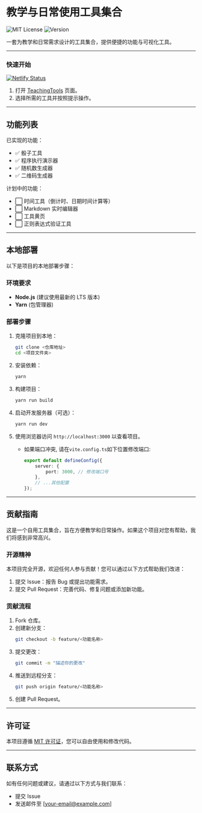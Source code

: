 # 教学与日常使用工具集合

![MIT License](https://img.shields.io/badge/license-MIT-green)
![Version](https://img.shields.io/badge/version-0.4.3-blue)

一套为教学和日常需求设计的工具集合，提供便捷的功能与可视化工具。

---

### 快速开始

[![Netlify Status](https://api.netlify.com/api/v1/badges/7b11915d-ef16-47de-a5e2-8bd3a776e19b/deploy-status)](https://app.netlify.com/sites/teachingtool/deploys)

1. 打开 [TeachingTools](https://teachingtool.netlify.app/) 页面。
2. 选择所需的工具并按照提示操作。

---

## 功能列表

已实现的功能：

-   ✅ 骰子工具
-   ✅ 程序执行演示器
-   ✅ 随机数生成器
-   ✅ 二维码生成器

计划中的功能：

-   ⬜ 时间工具（倒计时、日期时间计算等）
-   ⬜ Markdown 实时编辑器
-   ⬜ 工具黄页
-   ⬜ 正则表达式验证工具

---

## 本地部署

以下是项目的本地部署步骤：

### 环境要求

-   **Node.js** (建议使用最新的 LTS 版本)
-   **Yarn** (包管理器)

### 部署步骤

1. 克隆项目到本地：

    ```bash
    git clone <仓库地址>
    cd <项目文件夹>
    ```

2. 安装依赖：

    ```bash
    yarn
    ```

3. 构建项目：

    ```bash
    yarn run build
    ```

4. 启动开发服务器（可选）：

    ```bash
    yarn run dev
    ```

5. 使用浏览器访问 `http://localhost:3000` 以查看项目。

    - 如果端口冲突, 请在`vite.config.ts`如下位置修改端口:

        ```typescript
        export default defineConfig({
            server: {
                port: 3000, // 修改端口号
            },
            // ...其他配置
        });
        ```

---

## 贡献指南

这是一个自用工具集合，旨在方便教学和日常操作。如果这个项目对您有帮助，我们将感到非常高兴。

### 开源精神

本项目完全开源，欢迎任何人参与贡献！您可以通过以下方式帮助我们改进：

1. 提交 Issue：报告 Bug 或提出功能需求。
2. 提交 Pull Request：完善代码、修复问题或添加新功能。

### 贡献流程

1. Fork 仓库。
2. 创建新分支：
    ```bash
    git checkout -b feature/<功能名称>
    ```
3. 提交更改：
    ```bash
    git commit -m "描述你的更改"
    ```
4. 推送到远程分支：
    ```bash
    git push origin feature/<功能名称>
    ```
5. 创建 Pull Request。

---

## 许可证

本项目遵循 [MIT 许可证](./LICENSE)，您可以自由使用和修改代码。

---

## 联系方式

如有任何问题或建议，请通过以下方式与我们联系：

-   提交 Issue
-   发送邮件至 [your-email@example.com]
